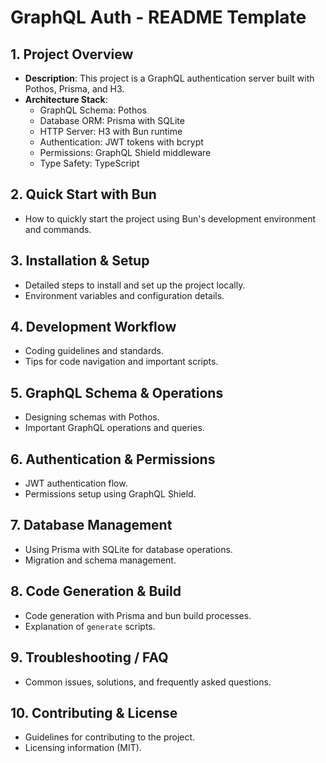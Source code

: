 # GraphQL Auth - README Template

## 1. Project Overview

- **Description**: This project is a GraphQL authentication server built with Pothos, Prisma, and H3.
- **Architecture Stack**:
  - GraphQL Schema: Pothos
  - Database ORM: Prisma with SQLite
  - HTTP Server: H3 with Bun runtime
  - Authentication: JWT tokens with bcrypt
  - Permissions: GraphQL Shield middleware
  - Type Safety: TypeScript

## 2. Quick Start with Bun

- How to quickly start the project using Bun's development environment and commands.

## 3. Installation & Setup

- Detailed steps to install and set up the project locally.
- Environment variables and configuration details.

## 4. Development Workflow

- Coding guidelines and standards.
- Tips for code navigation and important scripts.

## 5. GraphQL Schema & Operations

- Designing schemas with Pothos.
- Important GraphQL operations and queries.

## 6. Authentication & Permissions

- JWT authentication flow.
- Permissions setup using GraphQL Shield.

## 7. Database Management

- Using Prisma with SQLite for database operations.
- Migration and schema management.

## 8. Code Generation & Build

- Code generation with Prisma and bun build processes.
- Explanation of `generate` scripts.

## 9. Troubleshooting / FAQ

- Common issues, solutions, and frequently asked questions.

## 10. Contributing & License

- Guidelines for contributing to the project.
- Licensing information (MIT).
